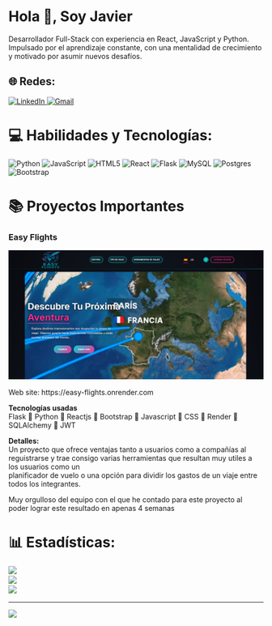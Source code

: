 
<h1>Hola 👋, Soy Javier</h1>
<p> Desarrollador Full-Stack con experiencia en React, JavaScript y Python. Impulsado por el aprendizaje constante, con una mentalidad de crecimiento y motivado por asumir nuevos desafíos.</p>

## 🌐 Redes:

<a href="https://www.linkedin.com/in/javierml28/" target="_blank">
  <img src="https://img.shields.io/badge/LinkedIn-0077B5?style=for-the-badge&logo=linkedin&logoColor=white" alt="LinkedIn" />
</a>
<a href="mailto:javier.ml0728@gmail.com">
  <img src="https://img.shields.io/badge/Gmail-D14836?style=for-the-badge&logo=gmail&logoColor=white" alt="Gmail" />
</a>

# 💻 Habilidades y Tecnologías:
![Python](https://img.shields.io/badge/python-3670A0?style=for-the-badge&logo=python&logoColor=ffdd54) ![JavaScript](https://img.shields.io/badge/javascript-%23323330.svg?style=for-the-badge&logo=javascript&logoColor=%23F7DF1E) ![HTML5](https://img.shields.io/badge/html5-%23E34F26.svg?style=for-the-badge&logo=html5&logoColor=white) ![React](https://img.shields.io/badge/react-%2320232a.svg?style=for-the-badge&logo=react&logoColor=%2361DAFB) ![Flask](https://img.shields.io/badge/flask-%23000.svg?style=for-the-badge&logo=flask&logoColor=white) ![MySQL](https://img.shields.io/badge/mysql-4479A1.svg?style=for-the-badge&logo=mysql&logoColor=white) ![Postgres](https://img.shields.io/badge/postgres-%23316192.svg?style=for-the-badge&logo=postgresql&logoColor=white) ![Bootstrap](https://img.shields.io/badge/bootstrap-%238511FA.svg?style=for-the-badge&logo=bootstrap&logoColor=white)

# 📚 Proyectos Importantes
<h3>Easy Flights</h3>
<img src="assets/img/Proyecto.png" alt="Vista previa" width="800">

<p> Web site: https://easy-flights.onrender.com</p>

<p> <strong>Tecnologías usadas </strong> <br>
 Flask 🔸 Python 🔸 Reactjs 🔸 Bootstrap 🔸 Javascript 🔸 CSS 🔸 Render 🔸 SQLAlchemy 🔸 JWT</p>

<p><strong> Detalles: </strong> <br>
Un proyecto que ofrece ventajas tanto a usuarios como a compañías al reguistrarse y trae consigo varias herramientas que resultan muy utiles a los usuarios como un <br> 
planificador de vuelo o una opción para dividir los gastos de un viaje entre todos los integrantes. <br>

Muy orgulloso del equipo con el que he contado para este proyecto al poder lograr este resultado en apenas 4 semanas


# 📊 Estadísticas:
![](https://github-readme-stats.vercel.app/api?username=JavierML-git&theme=dark&hide_border=false&include_all_commits=false&count_private=false)<br/>
![](https://nirzak-streak-stats.vercel.app/?user=JavierML-git&theme=dark&hide_border=false)<br/>
![](https://github-readme-stats.vercel.app/api/top-langs/?username=JavierML-git&theme=dark&hide_border=false&include_all_commits=false&count_private=false&layout=compact)


---
[![](https://visitcount.itsvg.in/api?id=JavierML-git&icon=0&color=0)](https://visitcount.itsvg.in)

<!-- Proudly created with GPRM ( https://gprm.itsvg.in ) -->
